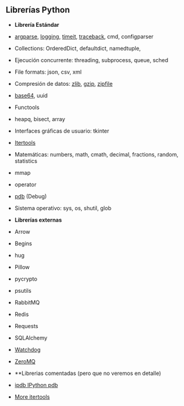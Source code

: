 ## Librerías Python

- **Librería Estándar**

 - [argparse](argparse.ipynb), [logging](logging.ipynb), [timeit](timeit.ipynb),
   [traceback](traceback.ipynb), cmd, configparser
 - Collections: OrderedDict, defaultdict, namedtuple,
 - Ejecución concurrente: threading, subprocess, queue, sched
 - File formats: json, csv, xml
 - Compresión de datos: [zlib](zlib.ipynb), [gzip](gzip.ipynb), [zipfile](zipfile.ipynb)
 - [base64](base64.md), uuid
 - Functools
 - heapq, bisect, array
 - Interfaces gráficas de usuario: tkinter
 - [Itertools](itertools.ipynb)
 - Matemáticas: numbers, math, cmath, decimal, fractions, random, statistics
 - mmap
 - operator
 - [pdb](pdb.ipynb) (Debug)
 - Sistema operativo: sys, os, shutil, glob

- **Librerías externas**

 - Arrow
 - Begins
 - hug
 - Pillow
 - pycrypto
 - psutils
 - RabbitMQ
 - Redis
 - Requests
 - SQLAlchemy
 - [Watchdog](https://pythonhosted.org/watchdog/)
 - [ZeroMQ](https://zeromq.org/)

- **Librerias comentadas (pero que no veremos en detalle)

 - [ipdb IPython pdb](https://pypi.org/project/ipdb/)
 - [More itertools](https://pypi.org/project/more-itertools/)